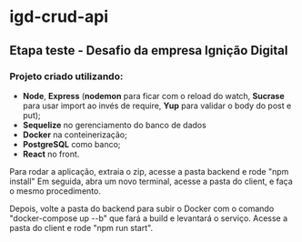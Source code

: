 # igd-crud-api

## Etapa teste - Desafio da empresa Ignição Digital

### Projeto criado utilizando:
* __Node__, __Express__ (__nodemon__ para ficar com o reload do watch, __Sucrase__ para usar import ao invés de require, __Yup__ para validar o body do post e put);
* __Sequelize__ no gerenciamento do banco de dados
* __Docker__ na conteinerização;
* __PostgreSQL__ como banco;
* __React__ no front.

Para rodar a aplicação, extraia o zip, acesse a pasta backend e rode "npm install"
Em seguida, abra um novo terminal, acesse a pasta do client, e faça o mesmo procedimento.

Depois, volte a pasta do backend para subir o Docker com o comando "docker-compose up --b" que fará a build e levantará o serviço.
Acesse a pasta do client e rode "npm run start".

